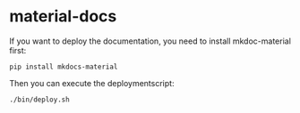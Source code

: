 # material-docs

If you want to deploy the documentation, you need to install mkdoc-material first:

```shell
pip install mkdocs-material
```

Then you can execute the deploymentscript:

```shell
./bin/deploy.sh
```
